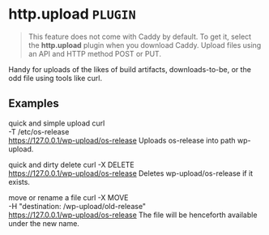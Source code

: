 # http.upload  `PLUGIN`
> This feature does not come with Caddy by default. To get it, select the **http.upload** plugin when you download Caddy.
Upload files using an API and HTTP method POST or PUT.

Handy for uploads of the likes of build artifacts, downloads-to-be, or the odd file using tools like curl.

## Examples
quick and simple upload
curl \
  -T /etc/os-release \
  https://127.0.0.1/wp-upload/os-release
Uploads os-release into path wp-upload.

quick and dirty delete
curl -X DELETE \
  https://127.0.0.1/wp-upload/os-release
Deletes wp-upload/os-release if it exists.

move or rename a file
curl -X MOVE \
  -H "destination: /wp-upload/old-release" \
  https://127.0.0.1/wp-upload/os-release
The file will be henceforth available under the new name.